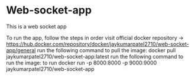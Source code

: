 # Web-socket-app
This is a web socket app

To run the app, follow the steps in order
visit official docker repository -> https://hub.docker.com/repository/docker/jaykumarpatel2710/web-socket-app/general
run the following command to pull the image: docker pull jaykumarpatel2710/web-socket-app:latest
run the following command to run the image: to run docker run -p 8000:8000 -p 9000:9000 jaykumarpatel2710/web-socket-app
